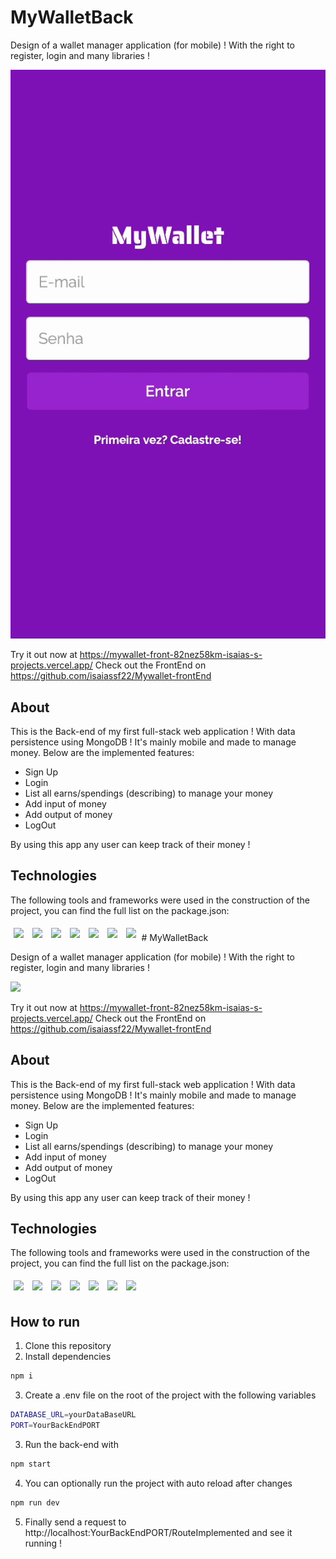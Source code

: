 # MyWalletBack

Design of a wallet manager application (for mobile) ! With the right to register, login and many libraries !

<img src="./src/images/MyWallet.gif" />

Try it out now at https://mywallet-front-82nez58km-isaias-s-projects.vercel.app/
Check out the FrontEnd on https://github.com/isaiassf22/Mywallet-frontEnd

## About

This is the Back-end of my first full-stack web application ! With data persistence using MongoDB ! It's mainly mobile and made to manage money. Below are the implemented features:

- Sign Up
- Login
- List all earns/spendings (describing) to manage your money
- Add input of money
- Add output of money
- LogOut

By using this app any user can keep track of their money !

## Technologies
The following tools and frameworks were used in the construction of the project, you can find the full list on the package.json:<br>
<p>
  <img style='margin: 5px;' src='https://img.shields.io/badge/Node.js-339933.svg?style=for-the-badge&logo=nodedotjs&logoColor=white'>
  <img style='margin: 5px;' src='https://img.shields.io/badge/express.js-%23404d59.svg?style=for-the-badge&logo=express&logoColor=%2361DAFB)'>
  <img style='margin: 5px;' src="https://img.shields.io/badge/MongoDB-%234ea94b.svg?style=for-the-badge&logo=mongodb&logoColor=white"/>
  <img style='margin: 5px;' src="https://img.shields.io/badge/NODEMON-%23323330.svg?style=for-the-badge&logo=nodemon&logoColor=%BBDEAD"/>
  <img style='margin: 5px;' src="https://img.shields.io/badge/javascript-%23323330.svg?style=for-the-badge&logo=javascript&logoColor=%23F7DF1E"/>
  <img style='margin: 5px;' src="https://img.shields.io/badge/markdown-%23000000.svg?style=for-the-badge&logo=markdown&logoColor=white"/>
  <img style='margin: 5px;' src="https://img.shields.io/badge/NPM-%23CB3837.svg?style=for-the-badge&logo=npm&logoColor=white"/>
# MyWalletBack

Design of a wallet manager application (for mobile) ! With the right to register, login and many libraries !

<img src="./src/assets/MyWallet.gif" />

Try it out now at https://mywallet-front-82nez58km-isaias-s-projects.vercel.app/
Check out the FrontEnd on https://github.com/isaiassf22/Mywallet-frontEnd

## About

This is the Back-end of my first full-stack web application ! With data persistence using MongoDB ! It's mainly mobile and made to manage money. Below are the implemented features:

- Sign Up
- Login
- List all earns/spendings (describing) to manage your money
- Add input of money
- Add output of money
- LogOut

By using this app any user can keep track of their money !

## Technologies
The following tools and frameworks were used in the construction of the project, you can find the full list on the package.json:<br>
<p>
  <img style='margin: 5px;' src='https://img.shields.io/badge/Node.js-339933.svg?style=for-the-badge&logo=nodedotjs&logoColor=white'>
  <img style='margin: 5px;' src='https://img.shields.io/badge/express.js-%23404d59.svg?style=for-the-badge&logo=express&logoColor=%2361DAFB)'>
  <img style='margin: 5px;' src="https://img.shields.io/badge/MongoDB-%234ea94b.svg?style=for-the-badge&logo=mongodb&logoColor=white"/>
  <img style='margin: 5px;' src="https://img.shields.io/badge/NODEMON-%23323330.svg?style=for-the-badge&logo=nodemon&logoColor=%BBDEAD"/>
  <img style='margin: 5px;' src="https://img.shields.io/badge/javascript-%23323330.svg?style=for-the-badge&logo=javascript&logoColor=%23F7DF1E"/>
  <img style='margin: 5px;' src="https://img.shields.io/badge/markdown-%23000000.svg?style=for-the-badge&logo=markdown&logoColor=white"/>
  <img style='margin: 5px;' src="https://img.shields.io/badge/NPM-%23CB3837.svg?style=for-the-badge&logo=npm&logoColor=white"/>

  
</p>

## How to run

1. Clone this repository
2. Install dependencies
```bash
npm i
```
3. Create a .env file on the root of the project with the following variables
```bash
DATABASE_URL=yourDataBaseURL
PORT=YourBackEndPORT
```
3. Run the back-end with
```bash
npm start
```
4. You can optionally run the project with auto reload after changes
```bash
npm run dev
```
5. Finally send a request to http://localhost:YourBackEndPORT/RouteImplemented and see it running !